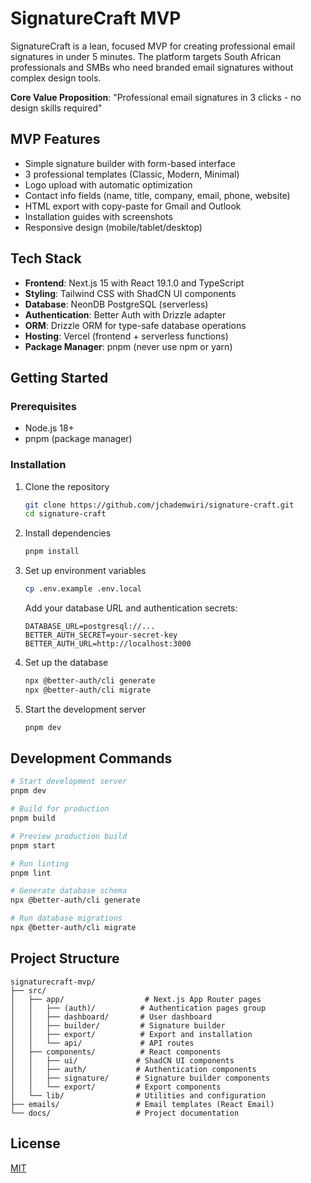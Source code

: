# SignatureCraft MVP

SignatureCraft is a lean, focused MVP for creating professional email signatures in under 5 minutes. The platform targets South African professionals and SMBs who need branded email signatures without complex design tools.

**Core Value Proposition**: "Professional email signatures in 3 clicks - no design skills required"

## MVP Features

- Simple signature builder with form-based interface
- 3 professional templates (Classic, Modern, Minimal)
- Logo upload with automatic optimization
- Contact info fields (name, title, company, email, phone, website)
- HTML export with copy-paste for Gmail and Outlook
- Installation guides with screenshots
- Responsive design (mobile/tablet/desktop)

## Tech Stack

- **Frontend**: Next.js 15 with React 19.1.0 and TypeScript
- **Styling**: Tailwind CSS with ShadCN UI components
- **Database**: NeonDB PostgreSQL (serverless)
- **Authentication**: Better Auth with Drizzle adapter
- **ORM**: Drizzle ORM for type-safe database operations
- **Hosting**: Vercel (frontend + serverless functions)
- **Package Manager**: pnpm (never use npm or yarn)

## Getting Started

### Prerequisites

- Node.js 18+
- pnpm (package manager)

### Installation

1. Clone the repository
   ```bash
   git clone https://github.com/jchademwiri/signature-craft.git
   cd signature-craft
   ```

2. Install dependencies
   ```bash
   pnpm install
   ```

3. Set up environment variables
   ```bash
   cp .env.example .env.local
   ```
   
   Add your database URL and authentication secrets:
   ```env
   DATABASE_URL=postgresql://...
   BETTER_AUTH_SECRET=your-secret-key
   BETTER_AUTH_URL=http://localhost:3000
   ```

4. Set up the database
   ```bash
   npx @better-auth/cli generate
   npx @better-auth/cli migrate
   ```

5. Start the development server
   ```bash
   pnpm dev
   ```

## Development Commands

```bash
# Start development server
pnpm dev

# Build for production
pnpm build

# Preview production build
pnpm start

# Run linting
pnpm lint

# Generate database schema
npx @better-auth/cli generate

# Run database migrations
npx @better-auth/cli migrate
```

## Project Structure

```
signaturecraft-mvp/
├── src/
│   ├── app/                  # Next.js App Router pages
│   │   ├── (auth)/          # Authentication pages group
│   │   ├── dashboard/       # User dashboard
│   │   ├── builder/         # Signature builder
│   │   ├── export/          # Export and installation
│   │   └── api/             # API routes
│   ├── components/          # React components
│   │   ├── ui/             # ShadCN UI components
│   │   ├── auth/           # Authentication components
│   │   ├── signature/      # Signature builder components
│   │   └── export/         # Export components
│   └── lib/                # Utilities and configuration
├── emails/                 # Email templates (React Email)
└── docs/                   # Project documentation
```

## License

[MIT](LICENSE)